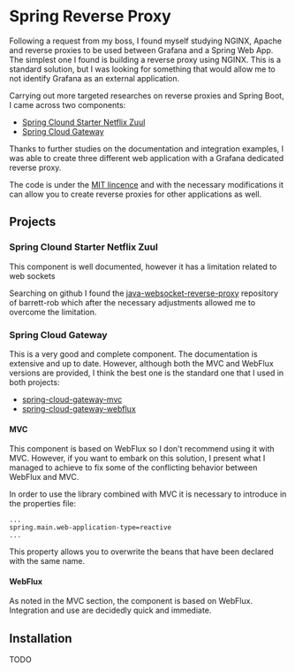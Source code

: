 # Spring Reverse Proxy

Following a request from my boss, I found myself studying NGINX, Apache and reverse proxies to be used between Grafana and a Spring Web App.
The simplest one I found is building a reverse proxy using NGINX. This is a standard solution, but I was looking for something that would allow me to not identify Grafana as an external application. 

Carrying out more targeted researches on reverse proxies and Spring Boot, I came across two components:

- [Spring Clound Starter Netflix Zuul](https://cloud.spring.io/spring-cloud-netflix/reference/html/)
- [Spring Cloud Gateway](https://docs.spring.io/spring-cloud-gateway/docs/current/reference/html/)

Thanks to further studies on the documentation and integration examples, I was able to create three different web application with a Grafana dedicated reverse proxy.

The code is under the [MIT lincence](./LICENSE.md) and with the necessary modifications it can allow you to create reverse proxies for other applications as well.

## Projects

### Spring Clound Starter Netflix Zuul

This component is well documented, however it has a limitation related to web sockets

Searching on github I found the [java-websocket-reverse-proxy](https://github.com/barrett-rob/java-websocket-reverse-proxy) repository of barrett-rob which after the necessary adjustments allowed me to overcome the limitation.

### Spring Cloud Gateway

This is a very good and complete component. The documentation is extensive and up to date. However, although both the MVC and WebFlux versions are provided, I think the best one is the standard one that I used in both projects: 

- [spring-cloud-gateway-mvc](./spring-cloud-starter-gateway-mvc/)
- [spring-cloud-gateway-webflux](./spring-cloud-starter-gateway-webflux/)

#### MVC

This component is based on WebFlux so I don't recommend using it with MVC. However, if you want to embark on this solution, I present what I managed to achieve to fix some of the conflicting behavior between WebFlux and MVC.

In order to use the library combined with MVC it ​​is necessary to introduce in the properties file:

    ...
    spring.main.web-application-type=reactive
    ...

This property allows you to overwrite the beans that have been declared with the same name.

#### WebFlux

As noted in the MVC section, the component is based on WebFlux. Integration and use are decidedly quick and immediate.

## Installation

TODO

